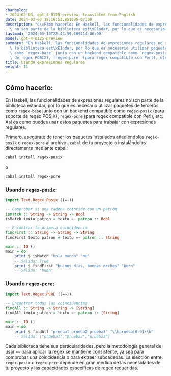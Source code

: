 ```yaml
---
changelog:
- 2024-02-03, gpt-4-0125-preview, translated from English
date: 2024-02-03 19:16:53.851895-07:00
description: "C\xF3mo hacerlo: En Haskell, las funcionalidades de expresiones regulares\
  \ no son parte de la biblioteca est\xE1ndar, por lo que es necesario utilizar paquetes\u2026"
lastmod: '2024-03-13T22:44:59.109414-06:00'
model: gpt-4-0125-preview
summary: "En Haskell, las funcionalidades de expresiones regulares no son parte de\
  \ la biblioteca est\xE1ndar, por lo que es necesario utilizar paquetes de terceros\
  \ como `regex-base` junto con un backend compatible como `regex-posix` (para soporte\
  \ de regex POSIX), `regex-pcre` (para regex compatible con Perl), etc."
title: Usando expresiones regulares
weight: 11
---
```


## Cómo hacerlo:
En Haskell, las funcionalidades de expresiones regulares no son parte de la biblioteca estándar, por lo que es necesario utilizar paquetes de terceros como `regex-base` junto con un backend compatible como `regex-posix` (para soporte de regex POSIX), `regex-pcre` (para regex compatible con Perl), etc. Así es como puedes usar estos paquetes para trabajar con expresiones regulares.

Primero, asegúrate de tener los paquetes instalados añadiéndolos `regex-posix` o `regex-pcre` al archivo `.cabal` de tu proyecto o instalándolos directamente mediante cabal:

```bash
cabal install regex-posix
```
o
```bash
cabal install regex-pcre
```

### Usando `regex-posix`:
```haskell
import Text.Regex.Posix ((=~))

-- Comprobar si una cadena coincide con un patrón
isMatch :: String -> String -> Bool
isMatch texto patron = texto =~ patron :: Bool

-- Encontrar la primera coincidencia
findFirst :: String -> String -> String
findFirst texto patron = texto =~ patron :: String

main :: IO ()
main = do
    print $ isMatch "hola mundo" "mu"
    -- Salida: True
    print $ findFirst "buenos días, buenas noches" "buen"
    -- Salida: "buen"
```

### Usando `regex-pcre`:
```haskell
import Text.Regex.PCRE ((=~))

-- Encontrar todas las coincidencias
findAll :: String -> String -> [String]
findAll texto patron = texto =~ patron :: [String]

main :: IO ()
main = do
    print $ findAll "prueba1 prueba2 prueba3" "\\bprueba[0-9]\\b"
    -- Salida: ["prueba1","prueba2","prueba3"]
```

Cada biblioteca tiene sus particularidades, pero la metodología general de usar `=~` para aplicar la regex se mantiene consistente, ya sea para comprobar una coincidencia o para extraer subcadenas. La elección entre `regex-posix` o `regex-pcre` depende en gran medida de las necesidades de tu proyecto y las capacidades específicas de regex requeridas.
